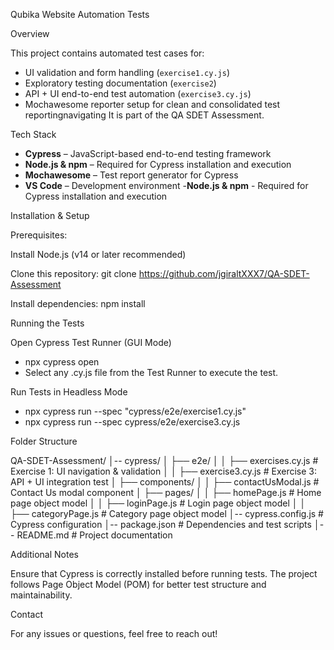 Qubika Website Automation Tests

Overview

This project contains automated test cases for:
- UI validation and form handling (`exercise1.cy.js`)
- Exploratory testing documentation (`exercise2`)
- API + UI end-to-end test automation (`exercise3.cy.js`)
- Mochawesome reporter setup for clean and consolidated test reportingnavigating 
 It is part of the QA SDET Assessment.

Tech Stack

- **Cypress** – JavaScript-based end-to-end testing framework
- **Node.js & npm** – Required for Cypress installation and execution
- **Mochawesome** – Test report generator for Cypress
- **VS Code** – Development environment
-**Node.js & npm** - Required for Cypress installation and execution

Installation & Setup

Prerequisites:

Install Node.js (v14 or later recommended)

Clone this repository:
    git clone <https://github.com/jgiraltXXX7/QA-SDET-Assessment>

Install dependencies:
    npm install

Running the Tests

Open Cypress Test Runner (GUI Mode)

 - npx cypress open
 - Select any .cy.js file from the Test Runner to execute the test.

Run Tests in Headless Mode
   - npx cypress run --spec "cypress/e2e/exercise1.cy.js"
   - npx cypress run --spec cypress/e2e/exercise3.cy.js

Folder Structure

QA-SDET-Assessment/
│-- cypress/
│   ├── e2e/
│   │   ├── exercises.cy.js         # Exercise 1: UI navigation & validation
│   │   ├── exercise3.cy.js         # Exercise 3: API + UI integration test
│   ├── components/
│   │   ├── contactUsModal.js       # Contact Us modal component
│   ├── pages/
│   │   ├── homePage.js             # Home page object model
│   │   ├── loginPage.js            # Login page object model
│   │   ├── categoryPage.js         # Category page object model
│-- cypress.config.js               # Cypress configuration
│-- package.json                    # Dependencies and test scripts
│-- README.md                       # Project documentation

Additional Notes

Ensure that Cypress is correctly installed before running tests.
The project follows Page Object Model (POM) for better test structure and maintainability.

Contact

For any issues or questions, feel free to reach out!